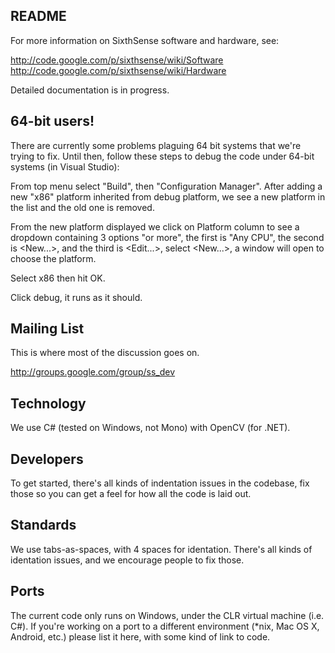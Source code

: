 README
------

For more information on SixthSense software and hardware, see:

 http://code.google.com/p/sixthsense/wiki/Software
 http://code.google.com/p/sixthsense/wiki/Hardware

Detailed documentation is in progress.

64-bit users!
-------------

There are currently some problems plaguing 64 bit systems that we're trying to fix. 
Until then, follow these steps to debug the code under 64-bit systems (in Visual Studio):

From top menu select "Build", then "Configuration Manager".
After adding a new "x86" platform inherited from debug platform, we see a
new platform in the list and the old one is removed. 

From the new platform displayed we click on Platform column to see a dropdown
containing 3 options "or more", the first is "Any CPU", the second is
<New...>, and the third is <Edit...>, select <New...>, a window will
open to choose the platform.

Select x86 then hit OK.

Click debug, it runs as it should.

Mailing List
------------

This is where most of the discussion goes on.

http://groups.google.com/group/ss_dev

Technology
-----------
We use C# (tested on Windows, not Mono) with OpenCV (for .NET).

Developers
----------

To get started, there's all kinds of indentation issues in the codebase, fix those so you can get a feel for how all the code is laid out.

Standards
---------

We use tabs-as-spaces, with 4 spaces for identation. There's all kinds of identation issues, and we encourage people to fix those.

Ports
---------
The current code only runs on Windows, under the CLR virtual machine (i.e. C#). 
If you're working on a port to a different environment (*nix, Mac OS X, Android, etc.) please list it here, with some kind of link to code.

